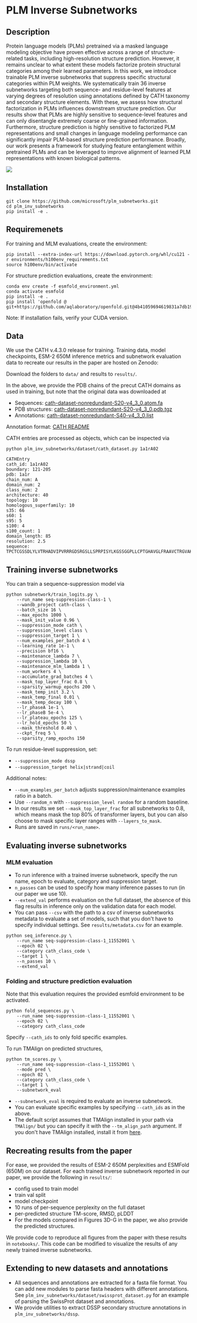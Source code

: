 # PLM Inverse Subnetworks

## Description

Protein language models (PLMs) pretrained via a masked language modeling objective have proven effective across a range of structure-related tasks, including high-resolution structure prediction. However, it remains unclear to what extent these models factorize protein structural categories among their learned parameters. In this work, we introduce trainable PLM inverse subnetworks that suppress specific structural categories within PLM weights. We systematically train 36 inverse subnetworks targeting both sequence- and residue-level features at varying degrees of resolution using annotations defined by CATH taxonomy and secondary structure elements. With these, we assess how structural factorization in PLMs influences downstream structure prediction. Our results show that PLMs are highly sensitive to sequence-level features and can only disentangle extremely coarse or fine-grained information. Furthermore, structure prediction is highly sensitive to factorized PLM representations and small changes in language modeling performance can significantly impair PLM-based structure prediction performance. Broadly, our work presents a framework for studying feature entanglement within pretrained PLMs and can be leveraged to improve alignment of learned PLM representations with known biological patterns.

![](fig/figure1.png)

## Installation
```
git clone https://github.com/microsoft/plm_subnetworks.git
cd plm_inv_subnetworks
pip install -e .
```
## Requiremenets
For training and MLM evaluations, create the environment:
```
pip install --extra-index-url https://download.pytorch.org/whl/cu121 -r environments/h100env_requirements.txt
source h100env/bin/activate
```
For structure prediction evaluations, create the environment:
```
conda env create -f esmfold_environment.yml
conda activate esmfold
pip install -e .
pip install 'openfold @ git+https://github.com/aqlaboratory/openfold.git@4b41059694619831a7db195b7e0988fc4ff3a307'
```
Note: If installation fails, verify your CUDA version.

## Data

We use the CATH v.4.3.0 release for training. Training data, model checkpoints, ESM-2 650M inference metrics and subnetwork evaluation data to recreate our results in the paper are hosted on Zenodo:

Download the folders to ```data/``` and results to ```results/```.

In the above, we provide the PDB chains of the precut CATH domains as used in training, but note that the original data was downloaded at

- Sequences: [cath-dataset-nonredundant-S20-v4_3_0.atom.fa](https://download.cathdb.info/cath/releases/all-releases/v4_3_0/non-redundant-data-sets/cath-dataset-nonredundant-S20-v4_3_0.atom.fa)
- PDB structures: [cath-dataset-nonredundant-S20-v4_3_0.pdb.tgz](https://download.cathdb.info/cath/releases/all-releases/v4_3_0/non-redundant-data-sets/cath-dataset-nonredundant-S20-v4_3_0.pdb.tgz)
- Annotations: [cath-dataset-nonredundant-S40-v4_3_0.list](https://download.cathdb.info/cath/releases/all-releases/v4_3_0/non-redundant-data-sets/cath-dataset-nonredundant-S40-v4_3_0.list)

Annotation format: [CATH README](https://github.com/wukevin/proteinclip/blob/main/data/cath/README-cath-list-file-format.txt)

CATH entries are processed as objects, which can be inspected via

```
python plm_inv_subnetworks/dataset/cath_dataset.py 1a1rA02

CATHEntry
cath_id: 1a1rA02
boundary: 121-205
pdb: 1a1r
chain_num: A
domain_num: 2
class_num: 2
architecture: 40
topology: 10
homologous_superfamily: 10
s35: 66
s60: 1
s95: 5
s100: 4
s100_count: 1
domain_length: 85
resolution: 2.5
sequence: TPCTCGSSDLYLVTRHADVIPVRRRGDSRGSLLSPRPISYLKGSSGGPLLCPTGHAVGLFRAAVCTRGVAKAVDFIPVENLETTM

```


## Training inverse subnetworks

You can train a sequence-suppression model via
```
python subnetwork/train_logits.py \
    --run_name seq-suppression-class-1 \
    --wandb_project cath-class \
    --batch_size 16 \
    --max_epochs 1000 \
    --mask_init_value 0.96 \
    --suppression_mode cath \
    --suppression_level class \
    --suppression_target 1 \
    --num_examples_per_batch 4 \
    --learning_rate 1e-1 \
    --precision bf16 \
    --maintenance_lambda 7 \
    --suppression_lambda 10 \
    --maintenance_mlm_lambda 1 \
    --num_workers 4 \
    --accumulate_grad_batches 4 \
    --mask_top_layer_frac 0.8 \
    --sparsity_warmup_epochs 200 \
    --mask_temp_init 3.2 \
    --mask_temp_final 0.01 \
    --mask_temp_decay 100 \
    --lr_phaseA 1e-1 \
    --lr_phaseB 5e-4 \
    --lr_plateau_epochs 125 \
    --lr_hold_epochs 50 \
    --mask_threshold 0.40 \
    --ckpt_freq 5 \
    --sparsity_ramp_epochs 150 
```


To run residue-level suppression, set:
- `--suppression_mode dssp`
- `--suppression_target helix|strand|coil`

Additional notes:
- `--num_examples_per_batch` adjusts suppression/maintenance examples ratio in a batch.
- Use `--random_n` with `--suppression_level random` for a random baseline.
- In our results we set ```--mask_top_layer_frac``` for all subnetworks to 0.8, which means mask the top 80% of transformer layers, but you can also choose to mask specific layer ranges with ```--layers_to_mask```.
- Runs are saved in `runs/<run_name>`.



## Evaluating inverse subnetworks

### MLM evaluation
- To run inference with a trained inverse subnetwork, specify the run name, epoch to evaluate, category and suppression target. 
- ```n_passes``` can be used to specify how many inference passes to run (in our paper we use 10). 
- ```--extend_val``` performs evaluation on the full dataset, the absence of this flag results in inference only on the validation data for each model. 
- You can pass ```--csv``` with the path to a csv of inverse subnetworks metadata to evaluate a set of models, such that you don't have to specify individual settings. See ```results/metadata.csv``` for an example.

```
python seq_inference.py \
    --run_name seq-suppression-class-1_11552001 \
    --epoch 02 \
    --category cath_class_code \
    --target 1 \
    --n_passes 10 \
    --extend_val
```

### Folding and structure prediction evaluation
Note that this evaluation requires the provided esmfold environment to be activated.

```
python fold_sequences.py \
    --run_name seq-suppression-class-1_11552001 \
    --epoch 02 \
    --category cath_class_code 
```
Specify ```--cath_ids``` to only fold specific examples.



To run TMAlign on predicted structures,

```
python tm_scores.py \
    --run_name seq-suppression-class-1_11552001 \
    --mode pred \
    --epoch 02 \
    --category cath_class_code \
    --target 1 \
    --subnetwork_eval 
```
- ```--subnetwork_eval``` is required to evaluate an inverse subnetwork. 
- You can evaluate specific examples by specifying ```--cath_ids``` as in the above.
- The default script assumes that TMAlign installed in your path via ```TMAlign/``` but you can specify it with the ```--tm_align_path``` argument. If you don't have TMAlign installed, install it from [here](https://anaconda.org/bioconda/tmalign$0).

## Recreating results from the paper

For ease, we provided the results of ESM-2 650M perplexities and ESMFold (650M) on our dataset. For each trained inverse subnetwork reported in our paper, we provide the following in ```results/```:
- config used to train model
- train val split
- model checkpoint
- 10 runs of per-sequence perplexity on the full dataset
- per-predicted structure TM-score, RMSD, pLDDT
- For the models compared in Figures 3D-G in the paper, we also provide the predicted structures.

We provide code to reproduce all figures from the paper with these results in ```notebooks/```. This code can be modified to visualize the results of any newly trained inverse subnetworks. 

## Extending to new datasets and annotations

- All sequences and annotations are extracted for a fasta file format. You can add new modules to parse fasta headers with different annotations. See ```plm_inv_subnetworks/dataset/swissprot_dataset.py``` for an example of parsing the SwissProt dataset and annotations.
- We provide utilities to extract DSSP secondary structure annotations in ```plm_inv_subnetworks/dssp```.

